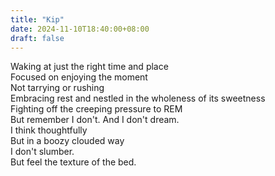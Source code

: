 ```yaml
---
title: "Kip"
date: 2024-11-10T18:40:00+08:00
draft: false
---
```


Waking at just the right time and place
<br/>Focused on enjoying the moment
<br/>Not tarrying or rushing
<br/>Embracing rest and nestled in the wholeness of its sweetness
<br/>Fighting off the creeping pressure to REM
<br/>But remember I don't. And I don't dream.
<br/>I think thoughtfully
<br/>But in a boozy clouded way
<br/>I don't slumber.
<br/>But feel the texture of the bed.